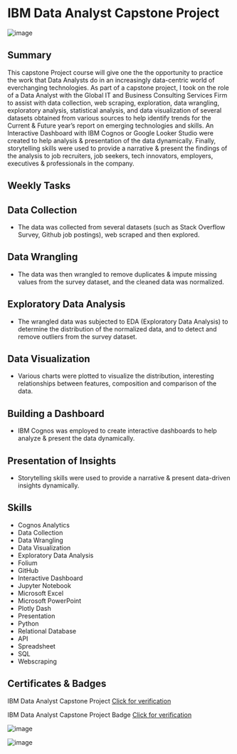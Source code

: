 # IBM Data Analyst Capstone Project

![image](https://github.com/user-attachments/assets/e5b37133-5bcb-47f7-a2ed-78cc8e2bd9cb)


## Summary

This capstone Project course will give one the the opportunity to practice the work that Data Analysts do in an increasingly data-centric world of everchanging technologies. As part of a capstone project, I took on the role of a Data Analyst with the Global IT and Business Consulting Services Firm to assist with data collection, web scraping, exploration, data wrangling, exploratory analysis, statistical analysis, and data visualization of several datasets obtained from various sources to help identify trends for the Current & Future year’s report on emerging technologies and skills. An Interactive Dashboard with IBM Cognos or Google Looker Studio were created to help analysis & presentation of the data dynamically. Finally, storytelling skills were used to provide a narrative & present the findings of the analysis to job recruiters, 
job seekers, tech innovators, employers, executives & professionals in the company. 

## Weekly Tasks

## Data Collection

* The data was collected from several datasets (such as Stack Overflow Survey, Github job postings), web scraped and then explored.

## Data Wrangling

* The data was then wrangled to remove duplicates & impute missing values from the survey dataset, and the cleaned data was normalized.

## Exploratory Data Analysis

* The wrangled data was subjected to EDA (Exploratory Data Analysis) to determine the distribution of the normalized data, and to detect and remove outliers from the survey dataset.

##  Data Visualization

* Various charts were plotted to visualize the distribution, interesting relationships between features, composition and comparison of the data.

## Building a Dashboard

* IBM Cognos was employed to create interactive dashboards to help analyze & present the data dynamically.

## Presentation of Insights

* Storytelling skills were used to provide a narrative & present data-driven insights dynamically.

## Skills

* Cognos Analytics
* Data Collection
* Data Wrangling
* Data Visualization
* Exploratory Data Analysis
* Folium
* GitHub
* Interactive Dashboard
* Jupyter Notebook
* Microsoft Excel
* Microsoft PowerPoint
* Plotly Dash
* Presentation
* Python
* Relational Database
* API
* Spreadsheet
* SQL
* Webscraping

## Certificates & Badges

 IBM Data Analyst Capstone Project [Click for verification](https://coursera.org/verify/V8H0UDQL5047)<br>

 IBM Data Analyst Capstone Project Badge [Click for verification](https://www.credly.com/badges/7a138f36-43f2-40fb-a245-c24299b0efd2/public_url)<br>

 ![image](https://github.com/user-attachments/assets/847c3249-a0f0-4813-9e65-a39e5257492b)

 ![image](https://github.com/user-attachments/assets/dd34e1c0-b472-41a8-9697-1f26403b410a)

